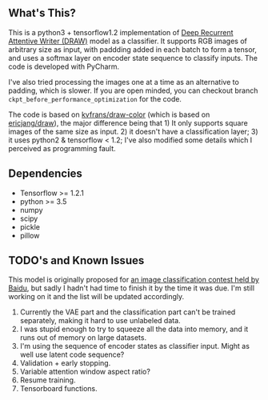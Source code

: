 What's This?
---------------

This is a python3 + tensorflow1.2 implementation of [Deep Recurrent Attentive Writer (DRAW)](https://arxiv.org/abs/1502.04623) model as a classifier. It supports RGB images of arbitrary size as input, with paddding added in each batch to form a tensor, and uses a softmax layer on encoder state sequence to classify inputs. The code is developed with PyCharm.

I've also tried processing the images one at a time as an alternative to padding, which is slower. If you are open minded, you can checkout branch `ckpt_before_performance_optimization` for the code.

The code is based on [kvfrans/draw-color](https://github.com/kvfrans/draw-color) (which is based on [ericjang/draw](https://github.com/ericjang/draw)), the major difference being that 1) It only supports square images of the same size as input. 2) it doesn't have a classification layer; 3) it uses python2 & tensorflow < 1.2; I've also modified some details which I perceived as programming fault.

Dependencies
---------------

* Tensorflow >= 1.2.1
* python >= 3.5
* numpy
* scipy
* pickle
* pillow


TODO's and Known Issues
---------------

This model is originally proposed for [an image classification contest held by Baidu](http://js.baidu.com/), but sadly I hadn't had time to finish it by the time it was due. I'm still working on it and the list will be updated accordingly.

1. Currently the VAE part and the classification part can't be trained separately, making it hard to use unlabeled data.
2. I was stupid enough to try to squeeze all the data into memory, and it runs out of memory on large datasets.
3. I'm using the sequence of encoder states as classifier input. Might as well use latent code sequence?
4. Validation + early stopping.
5. Variable attention window aspect ratio?
6. Resume training.
7. Tensorboard functions.
